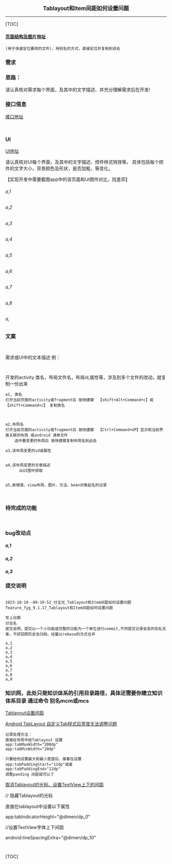 

<center><big><b> Tablayout和Item间距如何设置问题 </b></big></center>


------



[TOC]


#### [页面结构及图片地址]()



```
(用于快速定位要改的文件)，用别名的方式，直接定位并复制到该处

```



### 需求





### 思路：
请认真核对需求每个界面，及其中的文字描述、并充分理解需求后在开发!



### 接口信息




[接口地址]()


```


```




### UI


[UI地址]()


请认真核对UI每个界面，及其中的文字描述、控件样式特效等。
具体包括每个控件的文字大小，背景颜色及形状，是否加粗，等变化。

【实现开发中需要截图app中的该页面和UI图作对比，找差异】


###### a,1
###### a,2
###### a,3
###### a,4
###### a,5
###### a,6
###### a,7
###### a,8
###### a,




### 文案


```


```



需求或UI中的文本描述 例：
```


```




开发的activity 类名，布局文件名，布局id,属性等，涉及到多个文件的改动，就复制一份出来
```
a1, 类名
打开当前页面的activity或fragment后 按快捷键  【shift+Alt+Command+c】或【shift+Command+c】 复制类名



a2,布局名
打开当前页面的activity或fragment后 按快捷键  【Ctrl+Command+UP】显示和当前界面关联的布局 或android 清单文件
    选中要变更的布局后 按快捷键复制布局名到此处

a3,该布局变更的id或属性


a4,该布局变更的文章描述
      从UI图中获取


a5,新增类、view布局、图片、方法、bean对象起名的记录



```


### 待完成的功能


```


```





### bug改动点


##### a,1
[]()




##### a,2
[]()




##### a,3
[]()




### 提交说明

```

2023-10-10--09-19-52_付玉光_Tablayout和Item间距如何设置问题
feature_fyg_9.1.17_Tablayout和Item间距如何设置问题

写上日期
分支名
提交说明，提交以一个小功能或完整的功能为一个单位进行commit,不然提交记录会变的杂乱无章，不好回顾历史及归档，经量以rebase的方式合并

a,1
a,2
a,3
a,4
a,5
a,6
a,7
a,8
a,9

```




### 知识网，此处只是知识体系的引用目录路径，具体还需要你建立知识体系目录 通过命令 别名mcm或mcs




[Tablayout设置间距](https://blog.csdn.net/qq_37142785/article/details/110550184)

[Android TabLayout 自定义Tab样式后宽度无法调整问题](https://www.jianshu.com/p/dc451e1a3144)

```text
记录处理方法：
直接在布局中给Tablayout 设置
app:tabMaxWidth="200dp"
app:tabMinWidth="20dp"

只要给他设置最大和最小宽度后，接着在设置
app:tabPaddingStart="12dp"或者
app:tabPaddingEnd="12dp"
调整panding 间距就可以了

```


[取消Tablayout的光标、设置TextView上下的间距](https://www.jianshu.com/p/76ecf8ed802c)



 // 隐藏Tablayout的光标

直接在tablayout中设置以下属性

app:tabIndicatorHeight="@dimen/dp_0"



//设置TextView字体上下间距

android:lineSpacingExtra="@dimen/dp_10"



[]()
[]()
[]()

```


```




[TOC]

